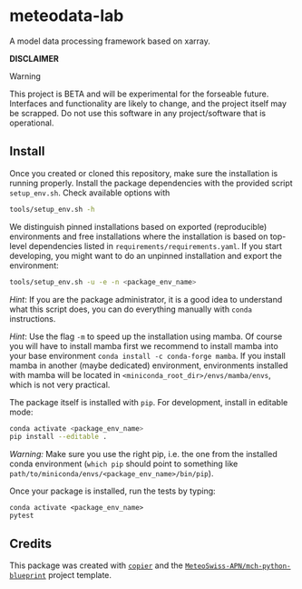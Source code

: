 # meteodata-lab
 
A model data processing framework based on xarray.

**DISCLAIMER**

> [!WARNING]
> This project is BETA and will be experimental for the forseable future. Interfaces and functionality are likely to change, and the project itself may be scrapped. Do not use this software in any project/software that is operational.

## Install

Once you created or cloned this repository, make sure the installation is running properly. Install the package dependencies with the provided script `setup_env.sh`.
Check available options with
```bash
tools/setup_env.sh -h
```
We distinguish pinned installations based on exported (reproducible) environments and free installations where the installation
is based on top-level dependencies listed in `requirements/requirements.yaml`. If you start developing, you might want to do an unpinned installation and export the environment:

```bash
tools/setup_env.sh -u -e -n <package_env_name>
```
*Hint*: If you are the package administrator, it is a good idea to understand what this script does, you can do everything manually with `conda` instructions.

*Hint*: Use the flag `-m` to speed up the installation using mamba. Of course you will have to install mamba first we recommend to install mamba into your base
environment `conda install -c conda-forge mamba`. If you install mamba in another (maybe dedicated) environment, environments installed with mamba will be located
in `<miniconda_root_dir>/envs/mamba/envs`, which is not very practical.

The package itself is installed with `pip`. For development, install in editable mode:

```bash
conda activate <package_env_name>
pip install --editable .
```

*Warning:* Make sure you use the right pip, i.e. the one from the installed conda environment (`which pip` should point to something like `path/to/miniconda/envs/<package_env_name>/bin/pip`).

Once your package is installed, run the tests by typing:

```
conda activate <package_env_name>
pytest
```

## Credits

This package was created with [`copier`](https://github.com/copier-org/copier) and the [`MeteoSwiss-APN/mch-python-blueprint`](https://meteoswiss-apn.github.io/mch-python-blueprint/) project template.
